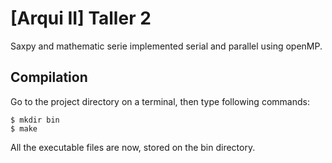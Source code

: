 # [Arqui II] Taller 2

Saxpy and mathematic serie implemented serial and parallel using openMP.

## Compilation

Go to the project directory on a terminal, then type following commands:

````
$ mkdir bin
$ make
````

All the executable files are now, stored on the bin directory.
